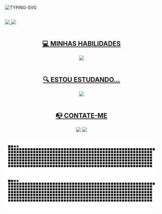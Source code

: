 ![TYPING-SVG](https://readme-typing-svg.demolab.com?font=Fira+Code&size=33&pause=1000&color=blue&width=1000&lines=Hello+💙+Welcome+to+my+Page+👩🏻‍💻+I'm+suemoron)

<div><br>
  <a href="https://github.com/suemoron">
    <img height="200em" src="https://github-readme-stats.vercel.app/api?username=suemoron&show_icons=true&theme=Tokyonight&include_all_commits=true&count_private=true"/>  
    <img height="200em" src="https://github-readme-stats.vercel.app/api/top-langs/?username=suemoron&layout=compact&langs_count=16&theme=Tokyonight"/>
</div><br>

<div align="center"><h2>💻 MINHAS HABILIDADES </h2></div>
<div >
   <div align="center"><img src="https://skillicons.dev/icons?i=git,vscode,html,css,bootstrap,python&theme=light"/></div>
</div><br>
<div align="center"><h2>🔍 ESTOU ESTUDANDO...</h2></div>
<div>
  <div align="center"><img src="https://skillicons.dev/icons?i=javascript,react,nodejs,python&theme=light"/></div>
</div><br>

<div align="center"><h2>📭 CONTATE-ME</h2></div>
<div>
  <div align="center"> 
  <a href = "mailto:suellenmmoron@gmail.com"><img src="https://img.shields.io/badge/-Gmail-%23333?style=for-the-badge&logo=gmail&logoColor=white" target="_blank"></a>
  <a href="https://www.linkedin.com/in/suellenmoron/" target="_blank"><img src="https://img.shields.io/badge/-LinkedIn-%230077B5?style=for-the-badge&logo=linkedin&logoColor=white" target="_blank"></a>

  </div>
</div><br>

![github contribution grid snake animation](https://raw.githubusercontent.com/yyle88/yyle88/snake/github-contribution-grid-snake-dark.svg#gh-dark-mode-only)
![github contribution grid snake animation](https://raw.githubusercontent.com/yyle88/yyle88/snake/github-contribution-grid-snake.svg#gh-light-mode-only)
